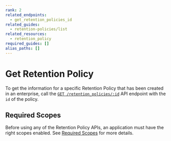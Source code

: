 ```yaml
---
rank: 2
related_endpoints:
  - get_retention_policies_id
related_guides:
  - retention-policies/list
related_resources:
  - retention_policy
required_guides: []
alias_paths: []
---
```


# Get Retention Policy

To get the information for a specific Retention Policy that has been created in
an enterprise, call the [`GET /retention_policies/:id`][retention] API endpoint
with the `id` of the policy.

<Samples id='get_retention_policies_id' />

## Required Scopes

Before using any of the Retention Policy APIs, an application must have the
right scopes enabled. See [Required Scopes][scopes] for more details.

[retention]: e://get_retention_policies_id
[scopes]: g://retention-policies#required-scopes
